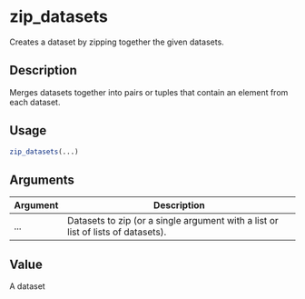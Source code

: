 # zip_datasets


Creates a dataset by zipping together the given datasets.




## Description

Merges datasets together into pairs or tuples that contain an element from
each dataset.





## Usage
```r
zip_datasets(...)
```




## Arguments


Argument      |Description
------------- |----------------
... | Datasets to zip (or a single argument with a list or list of lists of datasets).





## Value

A dataset





